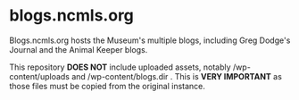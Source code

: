 blogs.ncmls.org
===============

Blogs.ncmls.org hosts the Museum&#39;s multiple blogs, including Greg Dodge&#39;s Journal and the Animal Keeper blogs.

This repository **DOES NOT** include uploaded assets, notably /wp-content/uploads and /wp-content/blogs.dir . This is **VERY IMPORTANT** as those files must be copied from the original instance.
